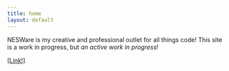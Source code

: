 ```yaml
---
title: home
layout: default
---
```


NESWare is my creative and professional outlet for all things code! This site is a work in progress, but *an active work in progress*!

[[Link!]](https://github.com/NESWare/NESWare.github.io)
